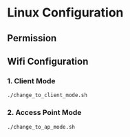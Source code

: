 # Linux Configuration

## Permission



## Wifi Configuration

### 1. Client Mode

```text
./change_to_client_mode.sh
```

### 2. Access Point Mode

```text
./change_to_ap_mode.sh
```




